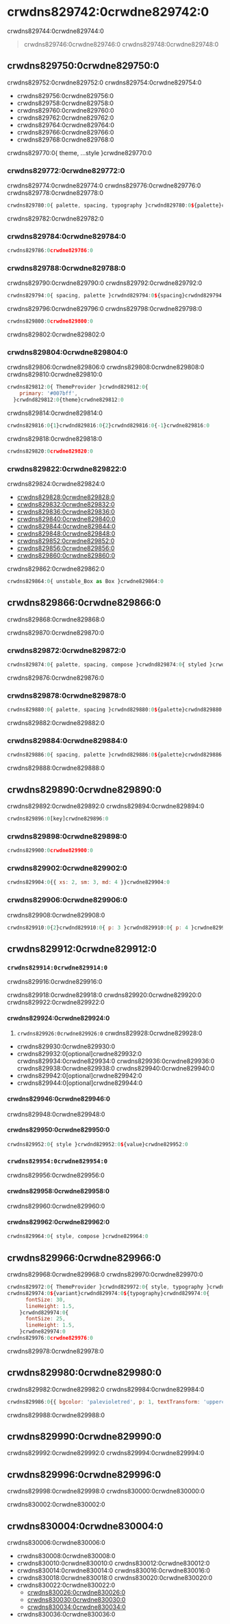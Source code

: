 # crwdns829742:0crwdne829742:0

<p class="description">crwdns829744:0crwdne829744:0</p>

> crwdns829746:0crwdne829746:0 crwdns829748:0crwdne829748:0

## crwdns829750:0crwdne829750:0

crwdns829752:0crwdne829752:0 crwdns829754:0crwdne829754:0

- crwdns829756:0crwdne829756:0
- crwdns829758:0crwdne829758:0
- crwdns829760:0crwdne829760:0
- crwdns829762:0crwdne829762:0
- crwdns829764:0crwdne829764:0
- crwdns829766:0crwdne829766:0
- crwdns829768:0crwdne829768:0

crwdns829770:0{ theme, ...style }crwdne829770:0

### crwdns829772:0crwdne829772:0

crwdns829774:0crwdne829774:0 crwdns829776:0crwdne829776:0 crwdns829778:0crwdne829778:0

```jsx
crwdns829780:0{ palette, spacing, typography }crwdnd829780:0${palette}crwdnd829780:0${spacing}crwdnd829780:0${typography}crwdnd829780:0{ unstable_Box as Box }crwdnd829780:0{ xs: 'h6.fontSize', sm: 'h4.fontSize', md: 'h3.fontSize' }crwdnd829780:0{ xs: 2, sm: 3, md: 4}crwdne829780:0
```

crwdns829782:0crwdne829782:0

### crwdns829784:0crwdne829784:0

```jsx
crwdns829786:0crwdne829786:0
```

### crwdns829788:0crwdne829788:0

crwdns829790:0crwdne829790:0 crwdns829792:0crwdne829792:0

```jsx
crwdns829794:0{ spacing, palette }crwdnd829794:0${spacing}crwdnd829794:0${palette}crwdne829794:0
```

crwdns829796:0crwdne829796:0 crwdns829798:0crwdne829798:0

```jsx
crwdns829800:0crwdne829800:0
```

crwdns829802:0crwdne829802:0

### crwdns829804:0crwdne829804:0

crwdns829806:0crwdne829806:0 crwdns829808:0crwdne829808:0 crwdns829810:0crwdne829810:0

```jsx
crwdns829812:0{ ThemeProvider }crwdnd829812:0{
    primary: '#007bff',
  }crwdnd829812:0{theme}crwdne829812:0
```

crwdns829814:0crwdne829814:0

```jsx
crwdns829816:0{1}crwdnd829816:0{2}crwdnd829816:0{-1}crwdne829816:0
```

crwdns829818:0crwdne829818:0

```jsx
crwdns829820:0crwdne829820:0
```

### crwdns829822:0crwdne829822:0

crwdns829824:0crwdne829824:0

- [crwdns829828:0crwdne829828:0](crwdns829826:0crwdne829826:0)
- [crwdns829832:0crwdne829832:0](crwdns829830:0crwdne829830:0)
- [crwdns829836:0crwdne829836:0](crwdns829834:0crwdne829834:0)
- [crwdns829840:0crwdne829840:0](crwdns829838:0crwdne829838:0)
- [crwdns829844:0crwdne829844:0](crwdns829842:0crwdne829842:0)
- [crwdns829848:0crwdne829848:0](crwdns829846:0crwdne829846:0)
- [crwdns829852:0crwdne829852:0](crwdns829850:0crwdne829850:0)
- [crwdns829856:0crwdne829856:0](crwdns829854:0crwdne829854:0)
- [crwdns829860:0crwdne829860:0](crwdns829858:0crwdne829858:0)

crwdns829862:0crwdne829862:0

```jsx
crwdns829864:0{ unstable_Box as Box }crwdne829864:0
```

## crwdns829866:0crwdne829866:0

crwdns829868:0crwdne829868:0

crwdns829870:0crwdne829870:0

### crwdns829872:0crwdne829872:0

```jsx
crwdns829874:0{ palette, spacing, compose }crwdnd829874:0{ styled }crwdne829874:0
```

crwdns829876:0crwdne829876:0

### crwdns829878:0crwdne829878:0

```jsx
crwdns829880:0{ palette, spacing }crwdnd829880:0${palette}crwdnd829880:0${spacing}crwdne829880:0
```

crwdns829882:0crwdne829882:0

### crwdns829884:0crwdne829884:0

```jsx
crwdns829886:0{ spacing, palette }crwdnd829886:0${palette}crwdnd829886:0${spacing}crwdne829886:0
```

crwdns829888:0crwdne829888:0

## crwdns829890:0crwdne829890:0

crwdns829892:0crwdne829892:0 crwdns829894:0crwdne829894:0

```js
crwdns829896:0[key]crwdne829896:0
```

### crwdns829898:0crwdne829898:0

```jsx
crwdns829900:0crwdne829900:0
```

### crwdns829902:0crwdne829902:0

```jsx
crwdns829904:0{{ xs: 2, sm: 3, md: 4 }}crwdne829904:0
```

### crwdns829906:0crwdne829906:0

crwdns829908:0crwdne829908:0

```jsx
crwdns829910:0{2}crwdnd829910:0{ p: 3 }crwdnd829910:0{ p: 4 }crwdne829910:0
```

## crwdns829912:0crwdne829912:0

### `crwdns829914:0crwdne829914:0`

crwdns829916:0crwdne829916:0

crwdns829918:0crwdne829918:0 crwdns829920:0crwdne829920:0 crwdns829922:0crwdne829922:0

#### crwdns829924:0crwdne829924:0

1. `crwdns829926:0crwdne829926:0` crwdns829928:0crwdne829928:0 
  - crwdns829930:0crwdne829930:0
  - crwdns829932:0[optional]crwdne829932:0 crwdns829934:0crwdne829934:0 crwdns829936:0crwdne829936:0 crwdns829938:0crwdne829938:0 crwdns829940:0crwdne829940:0
  - crwdns829942:0[optional]crwdne829942:0
  - crwdns829944:0[optional]crwdne829944:0

#### crwdns829946:0crwdne829946:0

crwdns829948:0crwdne829948:0

#### crwdns829950:0crwdne829950:0

```js
crwdns829952:0{ style }crwdnd829952:0${value}crwdne829952:0
```

### `crwdns829954:0crwdne829954:0`

crwdns829956:0crwdne829956:0

#### crwdns829958:0crwdne829958:0

crwdns829960:0crwdne829960:0

#### crwdns829962:0crwdne829962:0

```js
crwdns829964:0{ style, compose }crwdne829964:0
```

## crwdns829966:0crwdne829966:0

crwdns829968:0crwdne829968:0 crwdns829970:0crwdne829970:0

```jsx
crwdns829972:0{ ThemeProvider }crwdnd829972:0{ style, typography }crwdne829972:0
crwdns829974:0${variant}crwdnd829974:0${typography}crwdnd829974:0{
      fontSize: 30,
      lineHeight: 1.5,
    }crwdnd829974:0{
      fontSize: 25,
      lineHeight: 1.5,
    }crwdne829974:0
crwdns829976:0crwdne829976:0
```

crwdns829978:0crwdne829978:0

## crwdns829980:0crwdne829980:0

crwdns829982:0crwdne829982:0 crwdns829984:0crwdne829984:0

```jsx
crwdns829986:0{{ bgcolor: 'palevioletred', p: 1, textTransform: 'uppercase' }}crwdne829986:0
```

crwdns829988:0crwdne829988:0

## crwdns829990:0crwdne829990:0

crwdns829992:0crwdne829992:0 crwdns829994:0crwdne829994:0

## crwdns829996:0crwdne829996:0

crwdns829998:0crwdne829998:0 crwdns830000:0crwdne830000:0

crwdns830002:0crwdne830002:0

## crwdns830004:0crwdne830004:0

crwdns830006:0crwdne830006:0

- crwdns830008:0crwdne830008:0
- crwdns830010:0crwdne830010:0 crwdns830012:0crwdne830012:0
- crwdns830014:0crwdne830014:0 crwdns830016:0crwdne830016:0
- crwdns830018:0crwdne830018:0 crwdns830020:0crwdne830020:0
- crwdns830022:0crwdne830022:0 
  - [crwdns830026:0crwdne830026:0](crwdns830024:0crwdne830024:0)
  - [crwdns830030:0crwdne830030:0](crwdns830028:0crwdne830028:0)
  - [crwdns830034:0crwdne830034:0](crwdns830032:0crwdne830032:0)
- crwdns830036:0crwdne830036:0